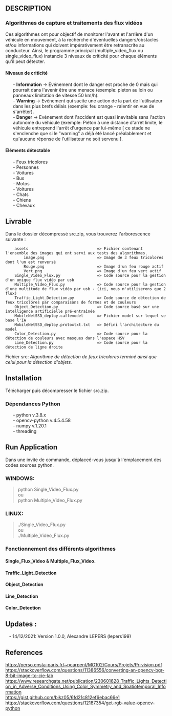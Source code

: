 ## DESCRIPTION
### Algorithmes de capture et traitements des flux vidéos</br>
Ces algorithmes ont pour objectif de monitorer l'avant et l'arrière d'un véhicule en mouvement, à la recherche d'éventuelles dangers/obstacles et/ou informations qui doivent impérativement être retranscrite au conducteur. Ainsi, le programme principal (multiple_video_flux ou single_video_flux) instancie 3 niveaux de criticité pour chaque éléments qu'il peut détecter.</br>

#### Niveaux de criticité</br>
<ul>
  - <strong>Information</strong> -> Evénement dont le danger est proche de 0 mais qui pourrait dans l'avenir être une menace (exemple: pieton au loin ou panneaux limitation de vitesse 50 km/h).</br>
  - <strong>Warning</strong> -> Evénement qui sucite une action de la part de l'utilisateur dans les plus brefs délais (exemple: feu orange - ralentir en vue de s'arrêter).</br>
  - <strong>Danger</strong> -> Evénement dont l'accident est quasi inevitable sans l'action autonome du véhicule (exemple: Piéton à une distance d'arrêt limite, le véhicule entreprend l'arrêt d'urgence par lui-même [ ce stade ne s'enclenche que si le "warning" a déjà été lancé préalablement et qu'aucune réponse de l'utilisateur ne soit servenu ].</br>
</ul>

#### Eléments détectable</br>
<ul>
  - Feux tricolores</br>
  - Personnes</br>
  - Voitures</br>
  - Bus</br>
  - Motos</br>
  - Voitures</br>
  - Chats</br>
  - Chiens</br>
  - Chevaux</br>
</ul>


## Livrable
Dans le dossier décompressé src.zip, vous trouverez l'arborescence suivante :
```
    assets                              => Fichier contenant l'ensemble des images qui ont servi aux tests des algorithmes.
        image.png                       => Image de 3 feux tricolores dont l'un est renversé
        Rouge.png                       => Image d'un feu rouge actif
        Vert.png                        => Image d'un feu vert actif
    Single_Video_Flux.py                => Code source pour la gestion d'un unique flux vidéo par usb
    Multiple_Video_Flux.py              => Code source pour la gestion d'une multitude de flux vidéo par usb - (ici, nous n'utiliserons que 2 flux)
    Traffic_Light_Detection.py          => Code source de détection de feux tricolores par comparaisons de formes et de couleurs
    Object_Detection.py                 => Code source basé sur une intelligence artificielle pré-entraînée
    MobileNetSSD_deploy.caffemodel      => Fichier model sur lequel se base l'IA
    MobileNetSSD_deploy.protoxtxt.txt   => Défini l'architecture du model
    Color_Detection.py                  => Code source pour la détection de couleurs avec masques dans l'espace HSV
    Line_Detection.py                   => Code source pour la détection de ligne droite
``` 
Fichier src: _Algorithme de détection de feux tricolores terminé ainsi que celui pour la détection d'objets._</br>

## Installation
Télécharger puis décompresser le fichier src.zip.</br>
### Dépendances Python</br>
<ul>
  - python v.3.8.x </br>
  - opencv-python v.4.5.4.58 </br>
  - numpy v.1.20.1 </br>
  - threading </br>
</ul>

## Run Application
Dans une invite de commande, déplaceé-vous jusqu'à l'emplacement des codes sources python.</br>
### WINDOWS:
  > python Single_Video_Flux.py</br>
ou</br>
  > python Multiple_Video_Flux.py</br>
### LINUX:
 > ./Single_Video_Flux.py</br>
ou</br>
  > ./Multiple_Video_Flux.py</br>

### Fonctionnement des différents algorithmes 
#### Single_Flux_Video & Multiple_Flux_Video.</br>

#### Traffic_Light_Detection</br>

#### Object_Detection</br>

#### Line_Detection</br>

#### Color_Detection</br>


## Updates :
&nbsp;&nbsp;&nbsp;- 14/12/2021: Version 1.0.0, Alexandre LEPERS (lepers199)

## References
https://perso.ensta-paris.fr/~pcarpent/MO102/Cours/Projets/Pr-vision.pdf</br>
https://stackoverflow.com/questions/11386556/converting-an-opencv-bgr-8-bit-image-to-cie-lab</br> https://www.researchgate.net/publication/230601628_Traffic_Lights_Detection_in_Adverse_Conditions_Using_Color_Symmetry_and_Spatiotemporal_Information</br>
https://gist.github.com/bikz05/6fd21c812ef6ebac66e1</br>
https://stackoverflow.com/questions/12187354/get-rgb-value-opencv-python</br>
